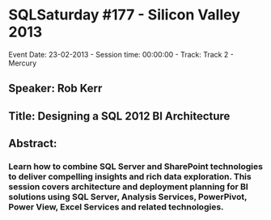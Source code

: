 # SQLSaturday #177 - Silicon Valley 2013
Event Date: 23-02-2013 - Session time: 00:00:00 - Track: Track 2 - Mercury
## Speaker: Rob Kerr
## Title: Designing a SQL 2012 BI Architecture
## Abstract:
### Learn how to combine SQL Server and SharePoint technologies to deliver compelling insights and rich data exploration.  This session covers architecture and deployment planning for BI solutions using SQL Server, Analysis Services, PowerPivot, Power View, Excel Services and related technologies.

